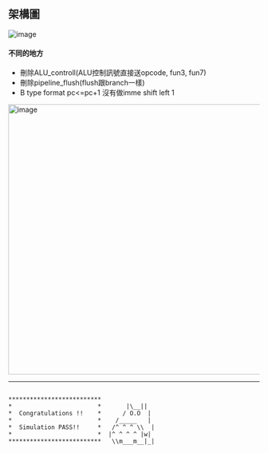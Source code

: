 ## 架構圖

![image](https://github.com/f14106032ncku/CPU_vsd_2024/blob/main/architecture_ref.png)
#### 不同的地方
* 刪除ALU_controll(ALU控制訊號直接送opcode, fun3, fun7)
* 刪除pipeline_flush(flush跟branch一樣)
* B type format
  pc<=pc+1 沒有做imme shift left 1
<img width="541" alt="image" src="https://github.com/user-attachments/assets/0bbd965a-bad3-4ad8-8850-4da2a447d8ce" />



---

```
            
**************************               
*                        *       |\__||  
*  Congratulations !!    *      / O.O  | 
*                        *    /_____   | 
*  Simulation PASS!!     *   /^ ^ ^ \\  |
*                        *  |^ ^ ^ ^ |w| 
**************************   \\m___m__|_|

```
